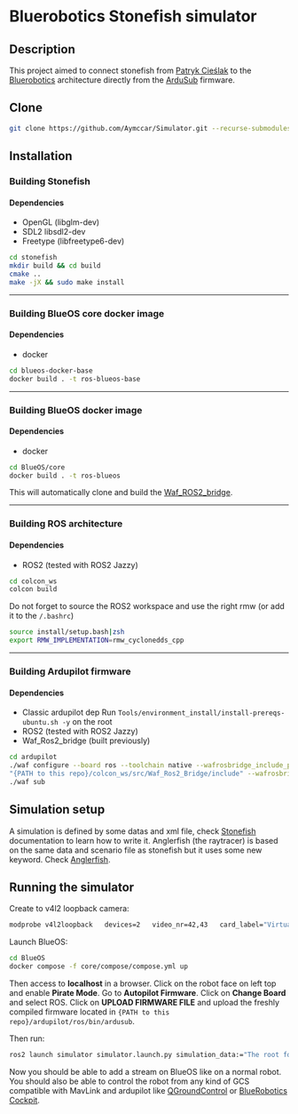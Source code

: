 # Bluerobotics Stonefish simulator
## Description
This project aimed to connect stonefish from [Patryk Cieślak](https://github.com/patrykcieslak/stonefish) to the [Bluerobotics](https://github.com/bluerobotics) architecture directly from the [ArduSub](https://github.com/ArduPilot/ardupilot) firmware.
## Clone 
```bash
git clone https://github.com/Aymccar/Simulator.git --recurse-submodules
```
## Installation 
### Building Stonefish
#### Dependencies
- OpenGL (libglm-dev)
- SDL2 libsdl2-dev
- Freetype (libfreetype6-dev)

```bash
cd stonefish
mkdir build && cd build
cmake ..
make -jX && sudo make install
```
---

### Building BlueOS core docker image 
#### Dependencies 
- docker

```bash
cd blueos-docker-base
docker build . -t ros-blueos-base
```
---
### Building BlueOS docker image
#### Dependencies
-	docker

```bash
cd BlueOS/core
docker build . -t ros-blueos
```
This will automatically clone and build the [Waf_ROS2_bridge](https://github.com/Aymccar/Waf_Ros2_Bridge).

---
### Building ROS architecture
#### Dependencies
- ROS2 (tested with ROS2 Jazzy)

```bash
cd colcon_ws
colcon build
```
Do not forget to source the ROS2 workspace and use the right rmw (or add it to the `/.bashrc`)
```bash
source install/setup.bash|zsh
export RMW_IMPLEMENTATION=rmw_cyclonedds_cpp
```

----
### Building Ardupilot firmware
#### Dependencies
- Classic ardupilot dep
Run ```Tools/environment_install/install-prereqs-ubuntu.sh -y``` on the root
- ROS2 (tested with ROS2 Jazzy)
- Waf_Ros2_bridge (built previously)
```bash
cd ardupilot 
./waf configure --board ros --toolchain native --wafrosbridge_include_path  
"{PATH to this repo}/colcon_ws/src/Waf_Ros2_Bridge/include" --wafrosbridge_lib_path "{PATH to this repo}/colcon_ws/install/Waf_Ros2_Bridge/lib"
./waf sub
```
## Simulation setup
A simulation is defined by some datas and xml file, check [Stonefish](https://github.com/patrykcieslak/stonefish) documentation to learn how to write it.
Anglerfish (the raytracer) is based on the same data and scenario file as stonefish but it uses some new keyword. Check [Anglerfish](https://github.com/Aymccar/Anglerfish).

## Running the simulator
Create to v4l2 loopback camera:
```bash
modprobe v4l2loopback   devices=2   video_nr=42,43   card_label="VirtualCam42,VirtualCam43"   exclusive_caps=1,1
```

Launch BlueOS:
```bash
cd BlueOS
docker compose -f core/compose/compose.yml up
``` 

Then access to **localhost** in a browser.
Click on the robot face on left top and enable **Pirate Mode**.
Go to **Autopilot Firmware**.
Click on **Change Board** and select ROS.
Click on **UPLOAD FIRMWARE FILE** and upload the freshly compiled firmware located in ``{PATH to this repo}/ardupilot/ros/bin/ardusub``.

Then run: 
```bash 
ros2 launch simulator simulator.launch.py simulation_data:="The root folder for your data used by stonefish and the raytracer" scenario_desc:="The root xml file"
```
Now you should be able to add a stream on BlueOS like on a normal robot. You should also be able to control the robot from any kind of GCS compatible with MavLink and ardupilot like [QGroundControl](https://qgroundcontrol.com/) or [BlueRobotics Cockpit](https://github.com/bluerobotics/cockpit).  
